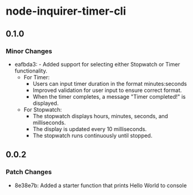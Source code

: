 # node-inquirer-timer-cli

## 0.1.0

### Minor Changes

- eafbda3: - Added support for selecting either Stopwatch or Timer functionality.
  - For Timer:
    - Users can input timer duration in the format minutes:seconds
    - Improved validation for user input to ensure correct format.
    - When the timer completes, a message "Timer completed!" is displayed.
  - For Stopwatch:
    - The stopwatch displays hours, minutes, seconds, and milliseconds.
    - The display is updated every 10 milliseconds.
    - The stopwatch runs continuously until stopped.

## 0.0.2

### Patch Changes

- 8e38e7b: Added a starter function that prints Hello World to console
